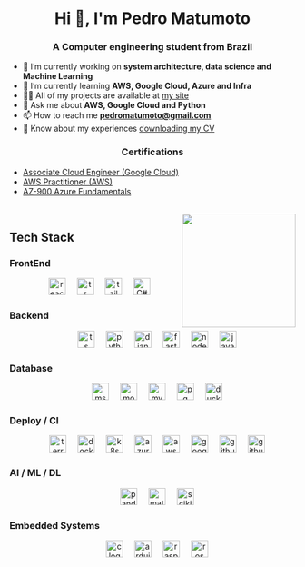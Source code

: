<h1 align="center">Hi 👋, I'm Pedro Matumoto</h1>
<h3 align="center">A Computer engineering student from Brazil</h3>

- 🔭 I’m currently working on **system architecture, data science and Machine Learning**
- 🌱 I’m currently learning **AWS, Google Cloud, Azure and Infra**
- 👨‍💻 All of my projects are available at [my site](https://pedromatumoto.github.io)
- 💬 Ask me about **AWS, Google Cloud and Python**
- 📫 How to reach me **pedromatumoto@gmail.com**
- 📄 Know about my experiences [downloading my CV](https://github.com/PedroMatumoto/PedroMatumoto.github.io/blob/1eb8680904796029017a887ca0d8065df7272f13/assets/pdf/PHSM_2025.pdf)

<h3 align="center">Certifications</h3>

- [Associate Cloud Engineer (Google Cloud)](https://www.credly.com/badges/cfcf2aa4-982b-426b-8f7d-63a2388ebc6d/public_url)
- [AWS Practitioner (AWS)](https://www.credly.com/badges/9ca0b5f9-6f4d-46c1-889f-7b7d94d5a87e/public_url)
- [AZ-900 Azure Fundamentals](https://learn.microsoft.com/api/credentials/share/pt-br/PedroMatumoto-9901/8DB5E10E5D4597FA?sharingId=18D2DEB419144A0A)

<br clear="both">

<div align="center">
  <img align="right" height="200" src="https://i.imgur.com/sQFeQcs.jpg" />
</div>

## Tech Stack
### FrontEnd
<div align="center">
  <img width="12" />
  <img src="https://img.shields.io/badge/react-%2320232a.svg?style=for-the-badge&logo=react&logoColor=%2361DAFB" height="30" alt="react logo" />
  <img width="12" />
  <img src="https://img.shields.io/badge/typescript-%23007ACC.svg?style=for-the-badge&logo=typescript&logoColor=white" height="30" alt="ts logo" />
  <img width="12" />
  <img src="https://img.shields.io/badge/tailwindcss-%2338B2AC.svg?style=for-the-badge&logo=tailwind-css&logoColor=white" height="30" alt="tailwind logo" />
  <img width="12" />
  <img src="https://img.shields.io/badge/c%23-%23239120.svg?style=for-the-badge&logo=sharp&logoColor=white" height="30" alt="C# logo" />
</div>

### Backend
<div align="center">
  <img width="12" />
  <img src="https://img.shields.io/badge/typescript-%23007ACC.svg?style=for-the-badge&logo=typescript&logoColor=white" height="30" alt="ts logo" />
  <img width="12" />
  <img src="https://img.shields.io/badge/python-3670A0?style=for-the-badge&logo=python&logoColor=ffdd54" height="30" alt="python logo" />
  <img width="12" />
  <img src="https://img.shields.io/badge/django-%23092E20.svg?style=for-the-badge&logo=django&logoColor=white" height="30" alt="django logo" />
  <img width="12" />
  <img src="https://img.shields.io/badge/FastAPI-005571?style=for-the-badge&logo=fastapi" height="30" alt="fastapi logo" />
  <img width="12" />
  <img src="https://img.shields.io/badge/node.js-6DA55F?style=for-the-badge&logo=node.js&logoColor=white" height="30" alt="nodejs logo" />
  <img width="12" />
  <img src="https://img.shields.io/badge/java-%23ED8B00.svg?style=for-the-badge&logo=openjdk&logoColor=white" height="30" alt="java logo" />
  
</div>

### Database
<div align="center">
  <img width="12" />
  <img src="https://img.shields.io/badge/Microsoft%20SQL%20Server-CC2927?style=for-the-badge&logo=microsoft%20sql%20server&logoColor=white" height="30" alt="msql logo" />
  <img width="12" />
  <img src="https://img.shields.io/badge/MongoDB-%234ea94b.svg?style=for-the-badge&logo=mongodb&logoColor=white" height="30" alt="mongodb logo" />
  <img width="12" />
  <img src="https://img.shields.io/badge/mysql-4479A1.svg?style=for-the-badge&logo=mysql&logoColor=white" height="30" alt="mysql logo" />
  <img width="12" />
  <img src="https://img.shields.io/badge/postgres-%23316192.svg?style=for-the-badge&logo=postgresql&logoColor=white" height="30" alt="pg logo" />
  <img width="12" />
  <img src="https://img.shields.io/badge/duckdb-FCD535?style=for-the-badge&logo=duckdb&logoColor=black" height="30" alt="duckdb logo" />
</div>

### Deploy / CI
<div align="center">
  <img width="12" />
  <img src="https://img.shields.io/badge/terraform-%235835CC.svg?style=for-the-badge&logo=terraform&logoColor=white" height="30" alt="terraform logo" />
  <img width="12" />
  <img src="https://img.shields.io/badge/docker-%230db7ed.svg?style=for-the-badge&logo=docker&logoColor=white" height="30" alt="docker logo" />
  <img width="12" />
  <img src="https://img.shields.io/badge/kubernetes-%23326ce5.svg?style=for-the-badge&logo=kubernetes&logoColor=white" height="30" alt="k8s logo" />
  <img width="12" />
  <img src="https://img.shields.io/badge/azure-%230072C6.svg?style=for-the-badge&logo=azure&logoColor=white" height="30" alt="azure logo" />
  <img width="12" />
  <img src="https://img.shields.io/badge/AWS-%23FF9900.svg?style=for-the-badge&logo=amazon-aws&logoColor=white" height="30" alt="aws logo" />
  <img width="12" />
  <img src="https://img.shields.io/badge/Google%20Cloud-%234285F4.svg?style=for-the-badge&logo=google-cloud&logoColor=white" height="30" alt="google cloud logo" />
  <img width="12" />
  <img src="https://img.shields.io/badge/github%20actions-%232671E5.svg?style=for-the-badge&logo=githubactions&logoColor=white" height="30" alt="github-actions logo" />
  <img width="12" />
  <img src="https://img.shields.io/badge/github%20pages-121013?style=for-the-badge&logo=github&logoColor=white" height="30" alt="github-pages logo" />
</div>

### AI / ML / DL
<div align="center">
  <img width="12" />
  <img src="https://img.shields.io/badge/pandas-%23150458.svg?style=for-the-badge&logo=pandas&logoColor=white" height="30" alt="pandas logo" />
  <img width="12" />
  <img src="https://img.shields.io/badge/Matplotlib-%23ffffff.svg?style=for-the-badge&logo=Matplotlib&logoColor=black" height="30" alt="matplotlib logo" />
  <img width="12" />
  <img src="https://img.shields.io/badge/scikit--learn-%23F7931E.svg?style=for-the-badge&logo=scikit-learn&logoColor=white" height="30" alt="scikit-learn logo" />
</div>

### Embedded Systems
<div align="center">
  <img width="12" />
  <img src="https://img.shields.io/badge/c-%2300599C.svg?style=for-the-badge&logo=c&logoColor=white" height="30" alt="c logo" />
  <img width="12" />
  <img src="https://img.shields.io/badge/Arduino-%2338B2AC.svg?style=for-the-badge&logo=arduino&logoColor=white" height="30" alt="arduino logo" />
  <img width="12" />
  <img src="https://img.shields.io/badge/-Raspberry_Pi-C51A4A?style=for-the-badge&logo=Raspberry-Pi" height="30" alt="raspberry pi logo" />
  <img width="12" />
  <img src="https://img.shields.io/badge/ros-%230A0FF9.svg?style=for-the-badge&logo=ros&logoColor=white" height="30" alt="ros logo" />
</div>
